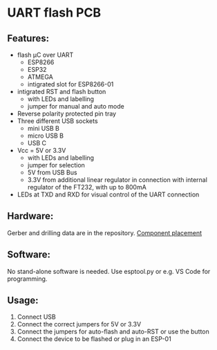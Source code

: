 # UART flash PCB

## Features:
- flash µC over UART
	- ESP8266
	- ESP32
	- ATMEGA
	- intigrated slot for ESP8266-01
- intigrated RST and flash button
	- with LEDs and labelling
	- jumper for manual and auto mode
- Reverse polarity protected pin tray
- Three different USB sockets
	- mini USB B
	- micro USB B
	- USB C
- Vcc = 5V  or 3.3V 
	- with LEDs and labelling
	- jumper for selection
	- 5V from USB Bus
	- 3.3V from additional linear regulator in connection with internal regulator of the FT232,  with up to 800mA
- LEDs at TXD and RXD for visual control of the UART connection

## Hardware:
Gerber and drilling data are in the repository. [Component placement](./uart_flash_pcb_ibom.html)

## Software:
No stand-alone software is needed. Use esptool.py or e.g. VS Code for programming.

## Usage:
1. Connect USB
2. Connect the correct jumpers for 5V or 3.3V
3. Connect the jumpers for auto-flash and auto-RST or use the button
4. Connect the device to be flashed or plug in an ESP-01

